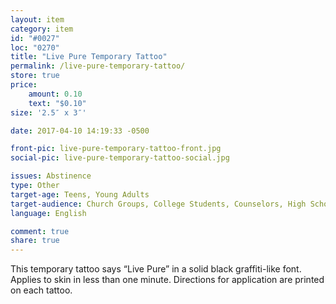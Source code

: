 ```yaml
---
layout: item
category: item
id: "#0027"
loc: "0270"
title: "Live Pure Temporary Tattoo"
permalink: /live-pure-temporary-tattoo/
store: true
price:
    amount: 0.10
    text: "$0.10"
size: '2.5″ x 3″'

date: 2017-04-10 14:19:33 -0500

front-pic: live-pure-temporary-tattoo-front.jpg
social-pic: live-pure-temporary-tattoo-social.jpg

issues: Abstinence
type: Other
target-age: Teens, Young Adults
target-audience: Church Groups, College Students, Counselors, High School Students, Youth Group
language: English

comment: true
share: true
---
```

This temporary tattoo says “Live Pure” in a solid black graffiti-like font. Applies to skin in less than one minute. Directions for application are printed on each tattoo.